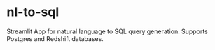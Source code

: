 # nl-to-sql
Streamlit App for natural language to SQL query generation. Supports Postgres and Redshift databases.
